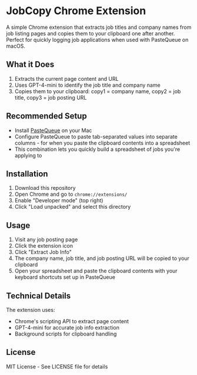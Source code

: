 # JobCopy Chrome Extension

A simple Chrome extension that extracts job titles and company names from job listing pages and copies them to your clipboard one after another. Perfect for quickly logging job applications when used with PasteQueue on macOS.

## What it Does

1. Extracts the current page content and URL
2. Uses GPT-4-mini to identify the job title and company name
3. Copies them to your clipboard: copy1 = company name, copy2 = job title, copy3 = job posting URL

## Recommended Setup

- Install [PasteQueue](https://apprywhere.com/paste-queue.html#/) on your Mac
- Configure PasteQueue to paste tab-separated values into separate columns - for when you paste the clipboard contents into a spreadsheet
- This combination lets you quickly build a spreadsheet of jobs you're applying to

## Installation

1. Download this repository
2. Open Chrome and go to `chrome://extensions/`
3. Enable "Developer mode" (top right)
4. Click "Load unpacked" and select this directory

## Usage

1. Visit any job posting page
2. Click the extension icon
3. Click "Extract Job Info"
4. The company name, job title, and job posting URL will be copied to your clipboard
5. Open your spreadsheet and paste the clipboard contents with your keyboard shortcuts set up in PasteQueue

## Technical Details

The extension uses:

- Chrome's scripting API to extract page content
- GPT-4-mini for accurate job info extraction
- Background scripts for clipboard handling

## License

MIT License - See LICENSE file for details
